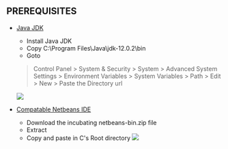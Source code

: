 ## PREREQUISITES

- [Java JDK](https://www.oracle.com/technetwork/java/javase/downloads/jdk12-downloads-5295953.html)
  - Install Java JDK
  - Copy C:\Program Files\Java\jdk-12.0.2\bin
  - Goto 
  > Control Panel > System & Security > System > Advanced System Settings > Environment Variables > System Variables > Path > Edit > New > Paste the Directory url
  
  ![](https://github.com/CyanFroste/JAVA-DB-GUI-APPLICATION/blob/master/Images/environment-variables.png)
- [Compatable Netbeans IDE](https://netbeans.apache.org/download/index.html) 
  - Download the incubating netbeans-bin.zip file
  - Extract
  - Copy and paste in C's Root directory
  ![](https://github.com/CyanFroste/JAVA-DB-GUI-APPLICATION/blob/master/Images/netbeans-dir.png)
